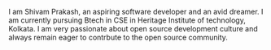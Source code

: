 I am Shivam Prakash, an aspiring software developer and an avid dreamer. I am currently pursuing Btech in CSE in Heritage Institute of technology, Kolkata.
I am very passionate about open source development culture and always remain eager to contrbute to the open source community.
